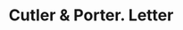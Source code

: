 ---
doi: 10.7916/D8903FT3
date_other: '1900'
date_other_textual: 1900-1909
form: correspondence
genre:
- Letters (correspondence)
name:
- Cutler & Porter
object_in_context_url: https://biggert.cul.columbia.edu/items/view/ave_biggert_00507
subject_hierarchical_geographic:
- Springfield, Massachusetts, United States
subject_name:
- Cutler & Porter
title: Cutler & Porter. Letter
sort_title: Cutler & Porter. Letter
call_number: ave_biggert_00507
coordinates:
- 42.112411,-72.547455
pid: ave_biggert_00507
identifiers: ave_biggert_00507
canvas_id: ldpd:395780
permalink: "/items/ave_biggert_00507/"
layout: iiif-image-page
---
